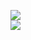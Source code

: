 [![](https://img.shields.io/badge/Made%20With-Github%20Spray-lightgrey.svg?style=for-the-badge&logo=github)](https://github.com/Annihil/github-spray#20902)  
[![](https://i.imgur.com/2DrTn0Z.gif)](https://github.com/Annihil/github-spray)
